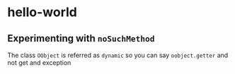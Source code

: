 # hello-world
## Experimenting with `noSuchMethod`
The class `OObject` is referred as `dynamic` so you can say `oobject.getter` and not get and exception
<!--stackedit_data:
eyJoaXN0b3J5IjpbMTMzODcxMTMyNl19
-->